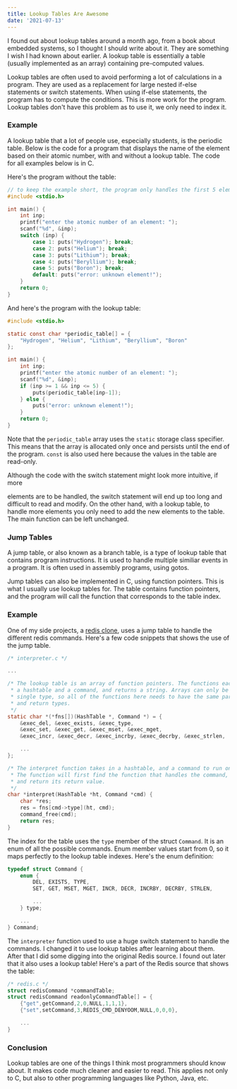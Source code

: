 ```yaml
---
title: Lookup Tables Are Awesome
date: '2021-07-13'
---
```


I found out about lookup tables around a month ago, from a book about embedded
systems, so I thought I should write about it. They are something I wish I had
known about earlier. A lookup table is essentially a table (usually implemented
as an array) containing pre-computed values.

Lookup tables are often used to avoid performing a lot of calculations in a
program. They are used as a replacement for large nested if-else statements or
switch statements. When using if-else statements, the program has to compute
the conditions. This is more work for the program. Lookup tables don't have
this problem as to use it, we only need to index it.

### Example

A lookup table that a lot of people use, especially students, is the periodic
table. Below is the code for a program that displays the name of the element
based on their atomic number, with and without a lookup table. The code for
all examples below is in C.

Here's the program without the table:

```c
// to keep the example short, the program only handles the first 5 elements
#include <stdio.h>

int main() {
    int inp;
    printf("enter the atomic number of an element: ");
    scanf("%d", &inp);
    switch (inp) {
        case 1: puts("Hydrogen"); break;
        case 2: puts("Helium"); break;
        case 3: puts("Lithium"); break;
        case 4: puts("Beryllium"); break;
        case 5: puts("Boron"); break;
        default: puts("error: unknown element!");
    }
    return 0;
}
```

And here's the program with the lookup table:

```c
#include <stdio.h>

static const char *periodic_table[] = {
    "Hydrogen", "Helium", "Lithium", "Beryllium", "Boron"
};

int main() {
    int inp;
    printf("enter the atomic number of an element: ");
    scanf("%d", &inp);
    if (inp >= 1 && inp <= 5) {
        puts(periodic_table[inp-1]);
    } else {
        puts("error: unknown element!");
    }
    return 0;
}
```

Note that the `periodic_table` array uses the `static` storage class specifier.
This means that the array is allocated only once and persists until the end
of the program. `const` is also used here because the values in the table are
read-only.

Although the code with the switch statement might look more intuitive, if more

elements are to be handled, the switch statement will end up too long and
difficult to read and modify. On the other hand, with a lookup table, to handle
more elements you only need to add the new elements to the table. The main
function can be left unchanged.

### Jump Tables

A jump table, or also known as a branch table, is a type of lookup table that
contains program instructions. It is used to handle multiple similiar events
in a program. It is often used in assembly programs, using gotos.

Jump tables can also be implemented in C, using function pointers. This is what
I usually use lookup tables for. The table contains function pointers, and
the program will call the function that corresponds to the table index.

### Example

One of my side projects, a [redis clone](https://github.com/rmrt1n/redis-kw),
uses a jump table to handle the different redis commands. Here's a few code
snippets that shows the use of the jump table.

```c
/* interpreter.c */

...

/* The lookup table is an array of function pointers. The functions each takes
 * a hashtable and a command, and returns a string. Arrays can only be in a
 * single type, so all of the functions here needs to have the same parameters
 * and return types.
 */
static char *(*fns[])(HashTable *, Command *) = {
    &exec_del, &exec_exists, &exec_type,
    &exec_set, &exec_get, &exec_mset, &exec_mget,
    &exec_incr, &exec_decr, &exec_incrby, &exec_decrby, &exec_strlen,

    ...
};

/* The interpret function takes in a hashtable, and a command to run on it.
 * The function will first find the function that handles the command, call it,
 * and return its return value.
 */
char *interpret(HashTable *ht, Command *cmd) {
    char *res;
    res = fns[cmd->type](ht, cmd);
    command_free(cmd);
    return res;
}
```

The index for the table uses the `type` member of the struct `Command`. It is
an enum of all the possible commands. Enum member values start from 0, so it
maps perfectly to the lookup table indexes. Here's the enum definition:

```c
typedef struct Command {
    enum {
        DEL, EXISTS, TYPE,
        SET, GET, MSET, MGET, INCR, DECR, INCRBY, DECRBY, STRLEN,

        ...
    } type;

    ...
} Command;

```

The `interpreter` function used to use a huge switch statement to handle the
commands. I changed it to use lookup tables after learning about them. After
that I did some digging into the original Redis source. I found out later that
it also uses a lookup table! Here's a part of the Redis source that shows the
table:

```c
/* redis.c */
struct redisCommand *commandTable;
struct redisCommand readonlyCommandTable[] = {
    {"get",getCommand,2,0,NULL,1,1,1},
    {"set",setCommand,3,REDIS_CMD_DENYOOM,NULL,0,0,0},

    ...
}
```

### Conclusion

Lookup tables are one of the things I think most programmers should know about.
It makes code much cleaner and easier to read. This applies not only to C, but
also to other programming languages like Python, Java, etc.
